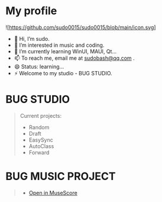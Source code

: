 # My profile
![https://github.com/sudo0015/sudo0015/blob/main/icon.svg]
- 👋 Hi, I’m sudo.
- 👀 I’m interested in music and coding.
- 🌱 I’m currently learning WinUI, MAUI, Qt...
- 📫 To reach me, email me at sudobash@qq.com .
- 😄 Status: learning...
- ⚡ Welcome to my studio - BUG STUDIO.

# BUG STUDIO
> Current projects:
> - Random
> - Draft
> - EasySync
> - AutoClass
> - Forward

# BUG MUSIC PROJECT
> - [Open in MuseScore](https://musescore.com/user/79942540)
<!---
sudo0015/sudo0015 is a ✨ special ✨ repository because its `README.md` (this file) appears on your GitHub profile.
You can click the Preview link to take a look at your changes.
--->
